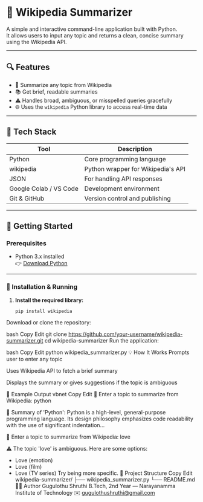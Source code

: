 # 🧠 Wikipedia Summarizer

A simple and interactive command-line application built with Python.  
It allows users to input any topic and returns a clean, concise summary using the Wikipedia API.

---

## 🔍 Features

- 🔎 Summarize any topic from Wikipedia  
- 📚 Get brief, readable summaries  
- ⚠️ Handles broad, ambiguous, or misspelled queries gracefully  
- 🌐 Uses the `wikipedia` Python library to access real-time data  

---

## 🧰 Tech Stack

| Tool         | Description                          |
|--------------|--------------------------------------|
| Python       | Core programming language            |
| wikipedia    | Python wrapper for Wikipedia's API   |
| JSON         | For handling API responses           |
| Google Colab / VS Code | Development environment    |
| Git & GitHub | Version control and publishing       |

---

## 🚀 Getting Started

### Prerequisites

- Python 3.x installed  
  👉 [Download Python](https://www.python.org/downloads/)

---

### 🔧 Installation & Running

1. **Install the required library:**

   ```bash
   pip install wikipedia
Download or clone the repository:

bash
Copy
Edit
git clone https://github.com/your-username/wikipedia-summarizer.git
cd wikipedia-summarizer
Run the application:

bash
Copy
Edit
python wikipedia_summarizer.py
💡 How It Works
Prompts user to enter any topic

Uses Wikipedia API to fetch a brief summary

Displays the summary or gives suggestions if the topic is ambiguous

💬 Example Output
vbnet
Copy
Edit
🔎 Enter a topic to summarize from Wikipedia: python

📘 Summary of 'Python':
Python is a high-level, general-purpose programming language. Its design philosophy emphasizes code readability with the use of significant indentation...

🔎 Enter a topic to summarize from Wikipedia: love

⚠️ The topic 'love' is ambiguous.
Here are some options:
- Love (emotion)
- Love (film)
- Love (TV series)
Try being more specific.
📂 Project Structure
Copy
Edit
wikipedia-summarizer/
├── wikipedia_summarizer.py
└── README.md
🙋‍♀️ Author
Gugulothu Shruthi
B.Tech, 2nd Year — Narayanamma Institute of Technology
✉️ gugulothushruthi@gmail.com

